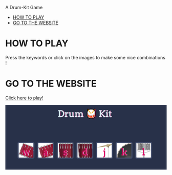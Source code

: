 A Drum-Kit Game

* [HOW TO PLAY](#HOW-TO-PLAY)
* [GO TO THE WEBSITE](#GO-TO-THE-WEBSITE)



# HOW TO PLAY
Press the keywords or click on the images to make some nice combinations !


# GO TO THE WEBSITE
<p><a href="https://iridescent-lily-6289bd.netlify.app/">Click here to play!</a></p>
<img src="./images/page.png">
